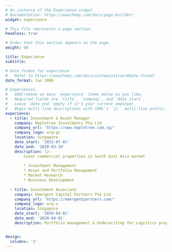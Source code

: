 ```yaml
---
# An instance of the Experience widget.
# Documentation: https://wowchemy.com/docs/page-builder/
widget: experience

# This file represents a page section.
headless: true

# Order that this section appears on the page.
weight: 40

title: Experience
subtitle:

# Date format for experience
#   Refer to https://wowchemy.com/docs/customization/#date-format
date_format: Jan 2006

# Experiences.
#   Add/remove as many `experience` items below as you like.
#   Required fields are `title`, `company`, and `date_start`.
#   Leave `date_end` empty if it's your current employer.
#   Begin multi-line descriptions with YAML's `|2-` multi-line prefix.
experience:
  - title: Investment & Asset Manager
    company: Mapletree Investments Pte Ltd
    company_url: 'https://www.mapletree.com.sg/'
    company_logo: org-gc
    location: Singapore
    date_start: '2015-07-01'
    date_end: '2020-03-19'
    description: |2-
        Cover commercial properties in South East Asia market
        
        * Investment Management
        * Asset and Portfolio Management
        * Market Research
        * Business Development
        
  - title: Investment Associate
    company: Emergent Capital Partners Pte Ltd
    company_url: 'https://emergentpartners.com/'
    company_logo: org-x
    location: Singapore
    date_start: '2020-04-01'
    date_end: '2020-04-01'
    description: Portfolio management & Underwriting for Logistics properties


design:
  columns: '2'
---
```

